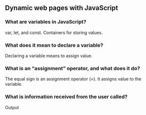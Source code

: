 ## Dynamic web pages with JavaScript

### What are variables in JavaScript?
var, let, and const. Containers for storing values.

### What does it mean to declare a variable?
Declaring a variable means to assign value. 

### What is an “assignment” operator, and what does it do?
The equal sign is an assignment operator (=). It assigns value to the variable. 

### What is information received from the user called?
Output
